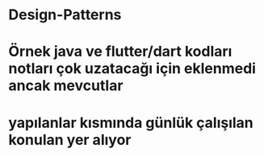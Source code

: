 # Design-Patterns
# Örnek java ve flutter/dart kodları notları çok uzatacağı için eklenmedi ancak mevcutlar
# yapılanlar kısmında günlük çalışılan konulan yer alıyor
